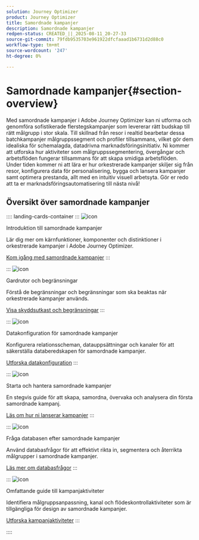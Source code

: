 ```yaml
---
solution: Journey Optimizer
product: Journey Optimizer
title: Samordnade kampanjer
description: Samordnade kampanjer
redpen-status: CREATED_||_2025-08-11_20-27-33
source-git-commit: 79fdb9535703e961922dfcfaaad1b6731d2d88c0
workflow-type: tm+mt
source-wordcount: '247'
ht-degree: 0%

---
```



# Samordnade kampanjer{#section-overview}

Med samordnade kampanjer i Adobe Journey Optimizer kan ni utforma och genomföra sofistikerade flerstegskampanjer som levererar rätt budskap till rätt målgrupp i stor skala. Till skillnad från resor i realtid bearbetar dessa batchkampanjer målgruppssegment och profiler tillsammans, vilket gör dem idealiska för schemalagda, datadrivna marknadsföringsinitiativ. Ni kommer att utforska hur aktiviteter som målgruppssegmentering, övergångar och arbetsflöden fungerar tillsammans för att skapa smidiga arbetsflöden. Under tiden kommer ni att lära er hur orkestrerade kampanjer skiljer sig från resor, konfigurera data för personalisering, bygga och lansera kampanjer samt optimera prestanda, allt med en intuitiv visuell arbetsyta. Gör er redo att ta er marknadsföringsautomatisering till nästa nivå!

## Översikt över samordnade kampanjer

:::: landing-cards-container
:::
![icon](https://cdn.experienceleague.adobe.com/icons/book.svg)

Introduktion till samordnade kampanjer

Lär dig mer om kärnfunktioner, komponenter och distinktioner i orkestrerade kampanjer i Adobe Journey Optimizer.

[Kom igång med samordnade kampanjer](../using/orchestrated/gs-orchestrated-campaigns.md)
:::

:::
![icon](https://cdn.experienceleague.adobe.com/icons/shield-halved.svg)

Gardrutor och begränsningar

Förstå de begränsningar och begränsningar som ska beaktas när orkestrerade kampanjer används.

[Visa skyddsutkast och begränsningar](../using/orchestrated/guardrails.md)
:::

:::
![icon](https://cdn.experienceleague.adobe.com/icons/gear.svg)

Datakonfiguration för samordnade kampanjer

Konfigurera relationsscheman, datauppsättningar och kanaler för att säkerställa databeredskapen för samordnade kampanjer.

[Utforska datakonfiguration](data-configuration-landing-page.md)
:::

:::
![icon](https://cdn.experienceleague.adobe.com/icons/circle-play.svg)

Starta och hantera samordnade kampanjer

En stegvis guide för att skapa, samordna, övervaka och analysera din första samordnade kampanj.

[Läs om hur ni lanserar kampanjer](launch-landing-page.md)
:::

:::
![icon](https://cdn.experienceleague.adobe.com/icons/code-branch.svg)

Fråga databasen efter samordnade kampanjer

Använd databasfrågor för att effektivt rikta in, segmentera och återrikta målgrupper i samordnade kampanjer.

[Läs mer om databasfrågor](query-database-landing-page.md)
:::

:::
![icon](https://cdn.experienceleague.adobe.com/icons/puzzle-piece.svg)

Omfattande guide till kampanjaktiviteter

Identifiera målgruppsanpassning, kanal och flödeskontrollaktiviteter som är tillgängliga för design av samordnade kampanjer.

[Utforska kampanjaktiviteter](design-campaigns-landing-page.md)
:::

::::
